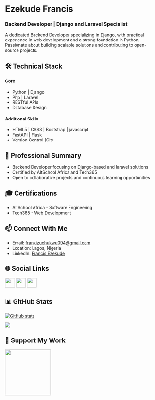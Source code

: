 # Ezekude Francis
### Backend Developer | Django and Laravel Specialist

A dedicated Backend Developer specializing in Django, with practical experience in web development and a strong foundation in Python. Passionate about building scalable solutions and contributing to open-source projects.

## 🛠 Technical Stack

#### Core
- Python | Django
- Php | Laravel
- RESTful APIs
- Database Design

#### Additional Skills
- HTML5 | CSS3 | Bootstrap | javascript
- FastAPI | Flask
- Version Control (Git)

## 💼 Professional Summary
- Backend Developer focusing on Django-based and laravel solutions
- Certified by AltSchool Africa and Tech365
- Open to collaborative projects and continuous learning opportunities

## 🎓 Certifications
- AltSchool Africa - Software Engineering
- Tech365 - Web Development

## 📫 Connect With Me
- Email: [frankizuchukwu094@gmail.com](mailto:frankizuchukwu094@gmail.com)
- Location: Lagos, Nigeria
- LinkedIn: [Francis Ezekude](https://www.linkedin.com/in/francis-ezekude-7362261ba/)

## 🌐 Social Links
<p align="left">
<a href="https://www.github.com/Cashie11" target="_blank"><img src="https://raw.githubusercontent.com/danielcranney/readme-generator/main/public/icons/socials/github.svg" width="32" height="32" /></a>
<a href="https://www.linkedin.com/in/francis-ezekude-7362261ba/"><img src="https://raw.githubusercontent.com/danielcranney/readme-generator/main/public/icons/socials/linkedin.svg" width="32" height="32" /></a>
<a href="https://twitter.com/cashie_tech"><img src="https://raw.githubusercontent.com/danielcranney/readme-generator/main/public/icons/socials/twitter.svg" width="32" height="32" /></a>
</p>

## 📊 GitHub Stats

<a href="http://www.github.com/Cashie11"><img src="https://github-readme-stats.vercel.app/api?username=Cashie11&show_icons=true&hide=&count_private=true&title_color=0891b2&text_color=ffffff&icon_color=0891b2&bg_color=1c1917&hide_border=true&show_icons=true" alt="GitHub stats" /></a>

<a href="https://github.com/Cashie11"><img src="https://github-readme-streak-stats.herokuapp.com/?user=Cashie11&stroke=ffffff&background=1c1917&ring=0891b2&fire=0891b2&currStreakNum=ffffff&currStreakLabel=0891b2&sideNums=ffffff&sideLabels=ffffff&dates=ffffff&hide_border=true" /></a>

## 💝 Support My Work
<a href="https://www.buymeacoffee.com/cashie1"><img src="https://cdn.buymeacoffee.com/buttons/v2/default-yellow.png" width="150" /></a>
